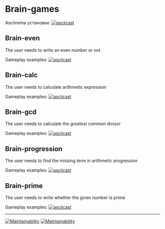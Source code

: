 # Brain-games
Asciinema установки:
[![asciicast](https://asciinema.org/a/NMzn2lxUiuf9hMN5vFxCuItEp.png)](https://asciinema.org/a/NMzn2lxUiuf9hMN5vFxCuItEp)

## Brain-even
The user needs to write an even number or not

Gameplay examples:
[![asciicast](https://asciinema.org/a/Ub4OhgR3fEEEqAFqrJFZ3nWZs.png)](https://asciinema.org/a/Ub4OhgR3fEEEqAFqrJFZ3nWZs)

## Brain-calc
The user needs to calculate arithmetic expression

Gameplay examples:
[![asciicast](https://asciinema.org/a/9NUb4lJHc2mzGT9mWs2GMWBQT.png)](https://asciinema.org/a/9NUb4lJHc2mzGT9mWs2GMWBQT)


## Brain-gcd
The user needs to calculate the greatest common divisor

Gameplay examples:
[![asciicast](https://asciinema.org/a/i4TwuKC3wZvm1zitEDzinAFOC.png)](https://asciinema.org/a/i4TwuKC3wZvm1zitEDzinAFOC)

## Brain-progression
The user needs to find the missing term in arithmetic progression

Gameplay examples:
[![asciicast](https://asciinema.org/a/C0rsozxm4uhI1kqo0CfG4S1PP.png)](https://asciinema.org/a/C0rsozxm4uhI1kqo0CfG4S1PP)

## Brain-prime
The user needs to write whether the given number is prime

Gameplay examples:
[![asciicast](https://asciinema.org/a/DWdz6aRsfTH5GQ5HmNsXDXJrH.png)](https://asciinema.org/a/DWdz6aRsfTH5GQ5HmNsXDXJrH)

---
[![Maintainability](https://api.codeclimate.com/v1/badges/ef815356ea73077dc676/maintainability)](https://codeclimate.com/github/gafetinov/frontend-project-lvl1/maintainability)
[![Maintainability](https://github.com/gafetinov/frontend-project-lvl1/workflows/Node%20CI/badge.svg)](https://github.com/gafetinov/frontend-project-lvl1/actions)
